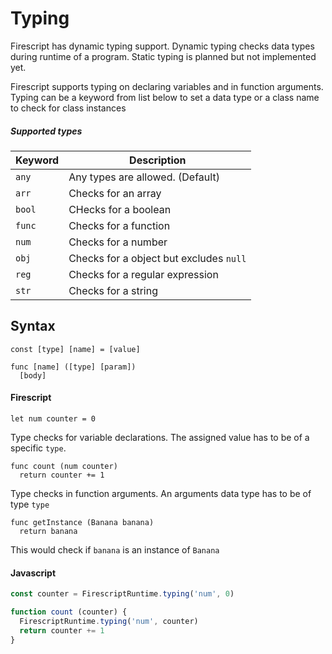 Typing
======

Firescript has dynamic typing support. Dynamic typing checks data types during runtime of a program. Static typing is planned but not implemented yet.

Firescript supports typing on declaring variables and in function arguments. Typing can be a keyword from list below to set a data type or a class name to check for class instances

##### Supported types

| Keyword | Description                             |
| ------- | --------------------------------------- |
| `any`   | Any types are allowed. (Default)        |
| `arr`   | Checks for an array                     |
| `bool`  | CHecks for a boolean                    |
| `func`  | Checks for a function                   |
| `num`   | Checks for a number                     |
| `obj`   | Checks for a object but excludes `null` |
| `reg`   | Checks for a regular expression         |
| `str`   | Checks for a string                     |

Syntax
------

```
const [type] [name] = [value]
```

```
func [name] ([type] [param])
  [body]
```

#### Firescript

```fire
let num counter = 0
```

Type checks for variable declarations. The assigned value has to be of a specific `type`.

```fire
func count (num counter)
  return counter += 1
```

Type checks in function arguments. An arguments data type has to be of type `type`

```fire
func getInstance (Banana banana)
  return banana
```

This would check if `banana` is an instance of `Banana`

#### Javascript

```js
const counter = FirescriptRuntime.typing('num', 0)
```

```js
function count (counter) {
  FirescriptRuntime.typing('num', counter)
  return counter += 1
}
```
